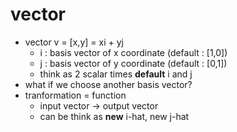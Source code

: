 # vector
- vector v = [x,y] = xi + yj
    - i : basis vector of x coordinate (default : [1,0])
    - j : basis vector of y coordinate (default : [0,1])
    - think as 2 scalar times **default** i and j
- what if we choose another basis vector?
- tranformation = function
    - input vector -> output vector
    - can be think as **new** i-hat, new j-hat
